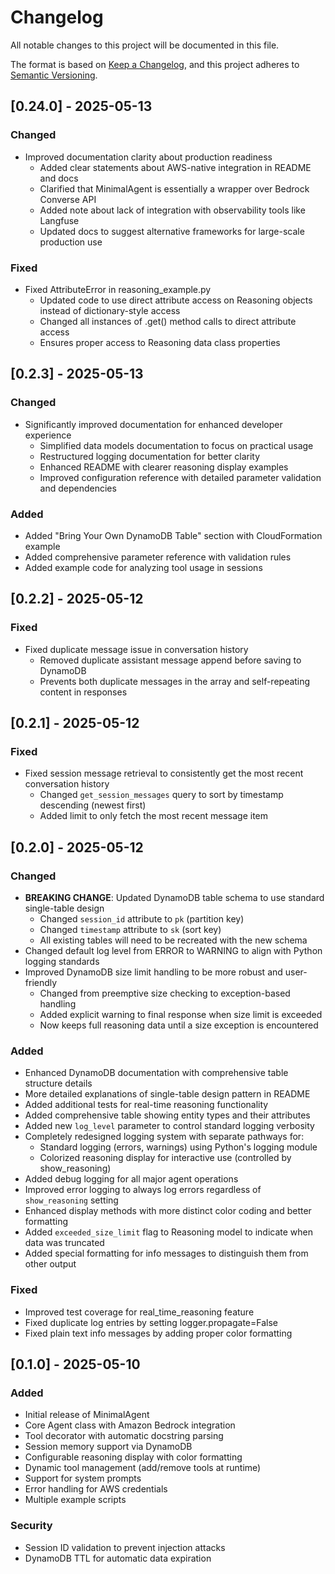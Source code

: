 # Changelog

All notable changes to this project will be documented in this file.

The format is based on [Keep a Changelog](https://keepachangelog.com/en/1.0.0/),
and this project adheres to [Semantic Versioning](https://semver.org/spec/v2.0.0.html).

## [0.24.0] - 2025-05-13

### Changed

- Improved documentation clarity about production readiness
  - Added clear statements about AWS-native integration in README and docs
  - Clarified that MinimalAgent is essentially a wrapper over Bedrock Converse API
  - Added note about lack of integration with observability tools like Langfuse
  - Updated docs to suggest alternative frameworks for large-scale production use

### Fixed

- Fixed AttributeError in reasoning_example.py
  - Updated code to use direct attribute access on Reasoning objects instead of dictionary-style access
  - Changed all instances of .get() method calls to direct attribute access
  - Ensures proper access to Reasoning data class properties

## [0.2.3] - 2025-05-13

### Changed

- Significantly improved documentation for enhanced developer experience
  - Simplified data models documentation to focus on practical usage
  - Restructured logging documentation for better clarity
  - Enhanced README with clearer reasoning display examples
  - Improved configuration reference with detailed parameter validation and dependencies

### Added

- Added "Bring Your Own DynamoDB Table" section with CloudFormation example
- Added comprehensive parameter reference with validation rules
- Added example code for analyzing tool usage in sessions

## [0.2.2] - 2025-05-12

### Fixed

- Fixed duplicate message issue in conversation history
  - Removed duplicate assistant message append before saving to DynamoDB
  - Prevents both duplicate messages in the array and self-repeating content in responses

## [0.2.1] - 2025-05-12

### Fixed

- Fixed session message retrieval to consistently get the most recent conversation history
  - Changed `get_session_messages` query to sort by timestamp descending (newest first)
  - Added limit to only fetch the most recent message item

## [0.2.0] - 2025-05-12

### Changed

- **BREAKING CHANGE**: Updated DynamoDB table schema to use standard single-table design
  - Changed `session_id` attribute to `pk` (partition key)
  - Changed `timestamp` attribute to `sk` (sort key)
  - All existing tables will need to be recreated with the new schema
- Changed default log level from ERROR to WARNING to align with Python logging standards
- Improved DynamoDB size limit handling to be more robust and user-friendly
  - Changed from preemptive size checking to exception-based handling
  - Added explicit warning to final response when size limit is exceeded
  - Now keeps full reasoning data until a size exception is encountered

### Added

- Enhanced DynamoDB documentation with comprehensive table structure details
- More detailed explanations of single-table design pattern in README
- Added additional tests for real-time reasoning functionality
- Added comprehensive table showing entity types and their attributes
- Added new `log_level` parameter to control standard logging verbosity
- Completely redesigned logging system with separate pathways for:
  - Standard logging (errors, warnings) using Python's logging module
  - Colorized reasoning display for interactive use (controlled by show_reasoning)
- Added debug logging for all major agent operations
- Improved error logging to always log errors regardless of `show_reasoning` setting
- Enhanced display methods with more distinct color coding and better formatting
- Added `exceeded_size_limit` flag to Reasoning model to indicate when data was truncated
- Added special formatting for info messages to distinguish them from other output

### Fixed

- Improved test coverage for real_time_reasoning feature
- Fixed duplicate log entries by setting logger.propagate=False
- Fixed plain text info messages by adding proper color formatting

## [0.1.0] - 2025-05-10

### Added

- Initial release of MinimalAgent
- Core Agent class with Amazon Bedrock integration
- Tool decorator with automatic docstring parsing
- Session memory support via DynamoDB
- Configurable reasoning display with color formatting
- Dynamic tool management (add/remove tools at runtime)
- Support for system prompts
- Error handling for AWS credentials
- Multiple example scripts

### Security

- Session ID validation to prevent injection attacks
- DynamoDB TTL for automatic data expiration
